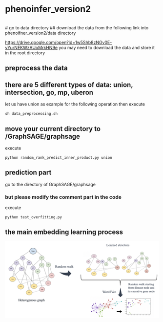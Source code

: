 # phenoinfer_version2

<br>
# go to data directory
## download the data from the following link into phenoifner_version2/data directory

https://drive.google.com/open?id=1w5Shb8zNGv0E-vYurNEKWzAUoMrkHN9e
you may need to download the data and store it in the root directory


## preprocess the data
## there are 5 different types of data: union, intersection, go, mp, uberon
let us have union as example for the following operation
then execute

    sh data_preprocessing.sh



## move your current directory to /GraphSAGE/graphsage
execute

    python random_rank_predict_inner_product.py union


## prediction part
go to the directory of GraphSAGE/graphsage

### but please modify the comment part in the code
execute    

    python test_overfitting.py

## the main embedding learning process

<div class="product-image-wrapper">
    <img class="product-image"
         src="f1.png" />
</div>
